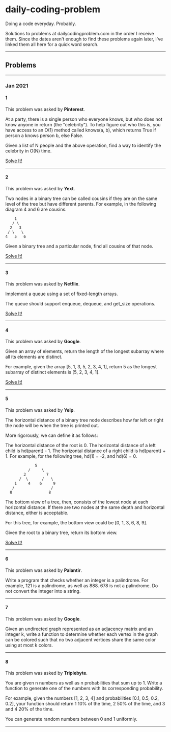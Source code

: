 # daily-coding-problem
Doing a code everyday. Probably.

Solutions to problems at dailycodingproblem.com in the order I receive them. Since the dates aren't enough to find these problems again later, I've linked them all here for a quick word search.

---

## Problems

---

### Jan 2021

#### 1

This problem was asked by **Pinterest**.

At a party, there is a single person who everyone knows, but who does not know anyone in return (the "celebrity"). To help figure out who this is, you have access to an O(1) method called knows(a, b), which returns True if person a knows person b, else False.

Given a list of N people and the above operation, find a way to identify the celebrity in O(N) time.

[Solve It!](jan-2021/Jan1.py)

---

#### 2

This problem was asked by **Yext**.

Two nodes in a binary tree can be called cousins if they are on the same level of the tree but have different parents. For example, in the following diagram 4 and 6 are cousins.

        1
       / \
      2   3
     / \   \
    4   5   6
Given a binary tree and a particular node, find all cousins of that node.

[Solve It!](jan-2021/Jan2.py)

---

#### 3

This problem was asked by **Netflix**.

Implement a queue using a set of fixed-length arrays.

The queue should support enqueue, dequeue, and get_size operations.

[Solve It!](jan-2021/Jan3.py)

---

#### 4

This problem was asked by **Google**.

Given an array of elements, return the length of the longest subarray where all its elements are distinct.

For example, given the array \[5, 1, 3, 5, 2, 3, 4, 1], return 5 as the longest subarray of distinct elements is \[5, 2, 3, 4, 1].

[Solve It!](jan-2021/Jan4.py)

---

#### 5

This problem was asked by **Yelp**.

The horizontal distance of a binary tree node describes how far left or right the node will be when the tree is printed out.

More rigorously, we can define it as follows:

The horizontal distance of the root is 0.
The horizontal distance of a left child is hd(parent) - 1.
The horizontal distance of a right child is hd(parent) + 1.
For example, for the following tree, hd(1) = -2, and hd(6) = 0.

                 5
              /     \
            3         7
          /  \      /   \
        1     4    6     9
       /                /
      0                8
The bottom view of a tree, then, consists of the lowest node at each horizontal distance. If there are two nodes at the same depth and horizontal distance, either is acceptable.

For this tree, for example, the bottom view could be \[0, 1, 3, 6, 8, 9].

Given the root to a binary tree, return its bottom view.

[Solve It!](jan-2021/Jan5.py)

---

#### 6

This problem was asked by **Palantir**.

Write a program that checks whether an integer is a palindrome. For example, 121 is a palindrome, as well as 888. 678 is not a palindrome. Do not convert the integer into a string.

---

#### 7

This problem was asked by **Google**.

Given an undirected graph represented as an adjacency matrix and an integer k, write a function to determine whether each vertex in the graph can be colored such that no two adjacent vertices share the same color using at most k colors.

---

#### 8

This problem was asked by **Triplebyte**.

You are given n numbers as well as n probabilities that sum up to 1. Write a function to generate one of the numbers with its corresponding probability.

For example, given the numbers [1, 2, 3, 4] and probabilities [0.1, 0.5, 0.2, 0.2], your function should return 1 10% of the time, 2 50% of the time, and 3 and 4 20% of the time.

You can generate random numbers between 0 and 1 uniformly.

---

